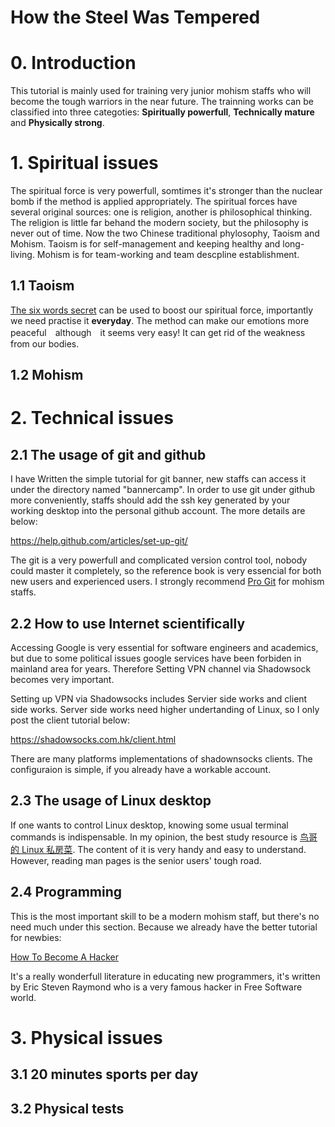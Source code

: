 # How the Steel Was Tempered #

# 0. Introduction #

This tutorial is mainly used for training very junior mohism staffs who will become the tough warriors in the near future. The trainning works can be classified into three categoties: **Spiritually powerfull**, **Technically mature** and **Physically strong**.

# 1. Spiritual issues #

The spiritual force is very powerfull, somtimes it's stronger than the nuclear bomb if the method is applied appropriately. The spiritual forces have several original sources: one is religion, another is philosophical thinking. The religion is little far behand the modern society, but the philosophy is never out of time. Now the two Chinese traditional phylosophy, Taoism and Mohism. Taoism is for self-management and keeping healthy and long-living. Mohism is for team-working and team descpline establishment.

## 1.1 Taoism ##

[The six words secret](https://github.com/Mohism-Research/Super-Taoism-Archives/blob/master/six-words-secret.md) can be used to boost our spiritual force, importantly we need practise it **everyday**. The method can make our emotions more peaceful　although　it seems very easy! It can get rid of the weakness from our bodies.

## 1.2 Mohism ##

# 2. Technical issues #

## 2.1 The usage of git and github ##

I have Written the simple tutorial for git banner, new staffs can access it under the directory named "bannercamp". In order to use git under github more conveniently, staffs should add the ssh key generated by your working desktop into the personal github account. The more details are below:

https://help.github.com/articles/set-up-git/

The git is a very powerfull and complicated version control tool, nobody could master it completely, so the reference book is very essencial for both new users and experienced users. I strongly recommend [Pro Git](https://git-scm.com/book/zh/v2) for mohism staffs.

## 2.2 How to use Internet scientifically ##

Accessing Google is very essential for software engineers and academics, but due to some political issues google services have been forbiden in mainland area for years. Therefore Setting VPN channel via Shadowsock becomes very important.

Setting up VPN via Shadowsocks includes Servier side works and client side works. Server side works need higher undertanding of Linux, so I only post the client tutorial below:

https://shadowsocks.com.hk/client.html

There are many platforms implementations of shadownsocks clients. The configuraion is simple, if you already have a workable account.

## 2.3 The usage of Linux desktop ##

If one wants to control Linux desktop, knowing some usual terminal commands is indispensable. In my opinion, the best study resource is [鸟哥的 Linux 私房菜](http://cn.linux.vbird.org/). The content of it is very handy and easy to understand. However, reading man pages is the senior users' tough road.

## 2.4 Programming ##

This is the most important skill to be a modern mohism staff, but there's no need much under this section. Because we already have the better tutorial for newbies:

[How To Become A Hacker](http://catb.org/~esr/faqs/hacker-howto.html#basic_skills)

It's a really wonderfull literature in educating new programmers, it's written by Eric Steven Raymond who is a very famous hacker in Free Software world.

# 3. Physical issues #

## 3.1 20 minutes sports per day ##

## 3.2 Physical tests ##
